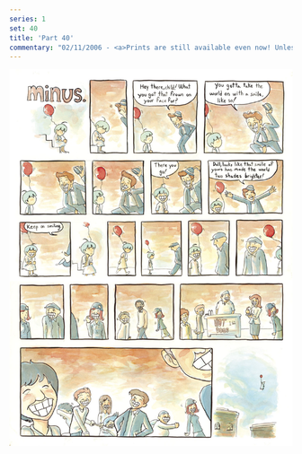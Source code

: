 ```yaml
---
series: 1
set: 40
title: 'Part 40'
commentary: "02/11/2006 - <a>Prints are still available even now! Unless now is after friday</a> in which case they aren't. Probably I will offer them again later this month after getting a few more scanned probably. Anyways I should be able to ship them sometime late next week. Thanks to everyone who ordered. So uh... yeah, strip 40 right? When I started this comic I decided to make sure the 40th comic followed the 39th, and I'm proud to say I've succeeded... also I was light on the colors again =\\ I touched up last weeks but didn't rescan it yet. I guess I'll screw with this one some more sometime this week and put them up together."
---
```


![](../../../../assets/minus/part-40/minus40.jpg)